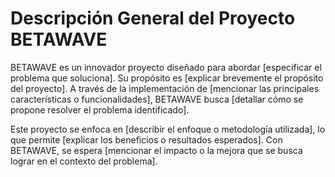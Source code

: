# Descripción General del Proyecto BETAWAVE

BETAWAVE es un innovador proyecto diseñado para abordar [especificar el problema que soluciona]. Su propósito es [explicar brevemente el propósito del proyecto]. A través de la implementación de [mencionar las principales características o funcionalidades], BETAWAVE busca [detallar cómo se propone resolver el problema identificado].

Este proyecto se enfoca en [describir el enfoque o metodología utilizada], lo que permite [explicar los beneficios o resultados esperados]. Con BETAWAVE, se espera [mencionar el impacto o la mejora que se busca lograr en el contexto del problema].